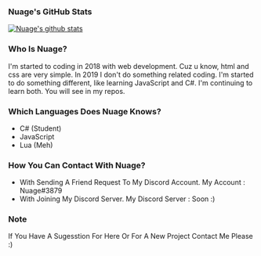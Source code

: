 ### Nuage's GitHub Stats

[![Nuage's github stats](https://github-readme-stats.vercel.app/api?username=nuage00&show_icons=true&theme=merko)](https://github.com/anuraghazra/github-readme-stats)

### Who Is Nuage?

I'm started to coding in 2018 with web development. Cuz u know, html and css are very simple. In 2019 I don't do something related coding. I'm started to do something different, like learning JavaScript and C#. I'm continuing to learn both. You will see in my repos. 

### Which Languages Does Nuage Knows?

- C# (Student)
- JavaScript
- Lua (Meh)

### How You Can Contact With Nuage?

- With Sending A Friend Request To My Discord Account. My Account : Nuage#3879
- With Joining My Discord Server. My Discord Server : Soon :)

### Note
If You Have A Sugesstion For Here Or For A New Project Contact Me Please :)
